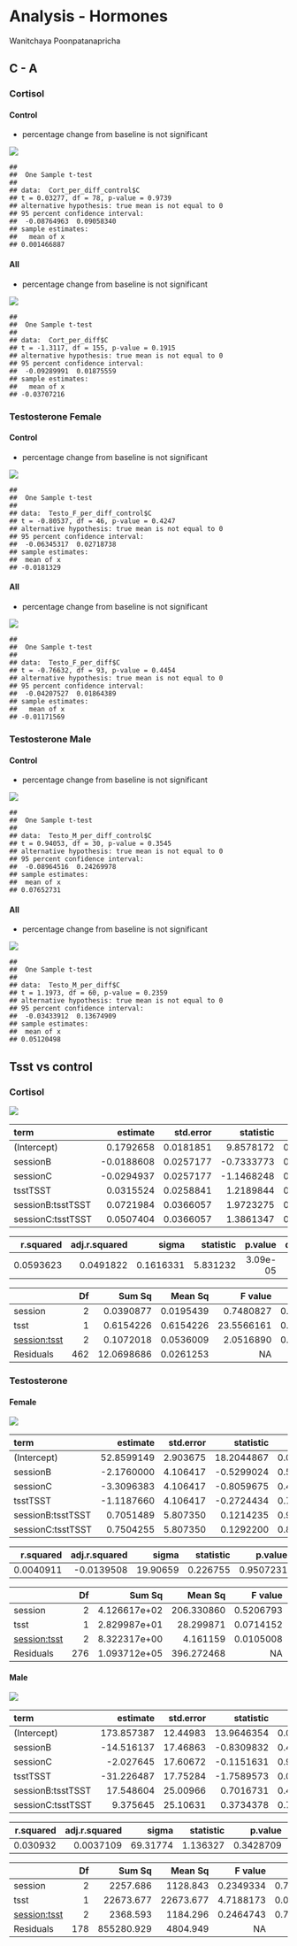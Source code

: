 Analysis - Hormones
================
Wanitchaya Poonpatanapricha

C - A
-----

### Cortisol

#### Control

-   percentage change from baseline is not significant

![](analysis_hormone_files/figure-markdown_github/unnamed-chunk-3-1.png)

    ## 
    ##  One Sample t-test
    ## 
    ## data:  Cort_per_diff_control$C
    ## t = 0.03277, df = 78, p-value = 0.9739
    ## alternative hypothesis: true mean is not equal to 0
    ## 95 percent confidence interval:
    ##  -0.08764963  0.09058340
    ## sample estimates:
    ##   mean of x 
    ## 0.001466887

#### All

-   percentage change from baseline is not significant

![](analysis_hormone_files/figure-markdown_github/unnamed-chunk-4-1.png)

    ## 
    ##  One Sample t-test
    ## 
    ## data:  Cort_per_diff$C
    ## t = -1.3117, df = 155, p-value = 0.1915
    ## alternative hypothesis: true mean is not equal to 0
    ## 95 percent confidence interval:
    ##  -0.09289991  0.01875559
    ## sample estimates:
    ##   mean of x 
    ## -0.03707216

### Testosterone Female

#### Control

-   percentage change from baseline is not significant

![](analysis_hormone_files/figure-markdown_github/unnamed-chunk-5-1.png)

    ## 
    ##  One Sample t-test
    ## 
    ## data:  Testo_F_per_diff_control$C
    ## t = -0.80537, df = 46, p-value = 0.4247
    ## alternative hypothesis: true mean is not equal to 0
    ## 95 percent confidence interval:
    ##  -0.06345317  0.02718738
    ## sample estimates:
    ##  mean of x 
    ## -0.0181329

#### All

-   percentage change from baseline is not significant

![](analysis_hormone_files/figure-markdown_github/unnamed-chunk-6-1.png)

    ## 
    ##  One Sample t-test
    ## 
    ## data:  Testo_F_per_diff$C
    ## t = -0.76632, df = 93, p-value = 0.4454
    ## alternative hypothesis: true mean is not equal to 0
    ## 95 percent confidence interval:
    ##  -0.04207527  0.01864389
    ## sample estimates:
    ##   mean of x 
    ## -0.01171569

### Testosterone Male

#### Control

-   percentage change from baseline is not significant

![](analysis_hormone_files/figure-markdown_github/unnamed-chunk-7-1.png)

    ## 
    ##  One Sample t-test
    ## 
    ## data:  Testo_M_per_diff_control$C
    ## t = 0.94053, df = 30, p-value = 0.3545
    ## alternative hypothesis: true mean is not equal to 0
    ## 95 percent confidence interval:
    ##  -0.08964516  0.24269978
    ## sample estimates:
    ##  mean of x 
    ## 0.07652731

#### All

-   percentage change from baseline is not significant

![](analysis_hormone_files/figure-markdown_github/unnamed-chunk-8-1.png)

    ## 
    ##  One Sample t-test
    ## 
    ## data:  Testo_M_per_diff$C
    ## t = 1.1973, df = 60, p-value = 0.2359
    ## alternative hypothesis: true mean is not equal to 0
    ## 95 percent confidence interval:
    ##  -0.03433912  0.13674909
    ## sample estimates:
    ##  mean of x 
    ## 0.05120498

Tsst vs control
---------------

### Cortisol

![](analysis_hormone_files/figure-markdown_github/unnamed-chunk-9-1.png)

| term              |    estimate|  std.error|   statistic|    p.value|
|:------------------|-----------:|----------:|-----------:|----------:|
| (Intercept)       |   0.1792658|  0.0181851|   9.8578172|  0.0000000|
| sessionB          |  -0.0188608|  0.0257177|  -0.7333773|  0.4637003|
| sessionC          |  -0.0294937|  0.0257177|  -1.1468248|  0.2520476|
| tsstTSST          |   0.0315524|  0.0258841|   1.2189844|  0.2234721|
| sessionB:tsstTSST |   0.0721984|  0.0366057|   1.9723275|  0.0491682|
| sessionC:tsstTSST |   0.0507404|  0.0366057|   1.3861347|  0.1663744|

|  r.squared|  adj.r.squared|      sigma|  statistic|   p.value|   df|
|----------:|--------------:|----------:|----------:|---------:|----:|
|  0.0593623|      0.0491822|  0.1616331|   5.831232|  3.09e-05|    6|

|                |   Df|      Sum Sq|    Mean Sq|     F value|  Pr(&gt;F)|
|----------------|----:|-----------:|----------:|-----------:|----------:|
| session        |    2|   0.0390877|  0.0195439|   0.7480827|  0.4738455|
| tsst           |    1|   0.6154226|  0.6154226|  23.5566161|  0.0000017|
| <session:tsst> |    2|   0.1072018|  0.0536009|   2.0516890|  0.1296870|
| Residuals      |  462|  12.0698686|  0.0261253|          NA|         NA|

### Testosterone

#### Female

![](analysis_hormone_files/figure-markdown_github/unnamed-chunk-11-1.png)

| term              |    estimate|  std.error|   statistic|    p.value|
|:------------------|-----------:|----------:|-----------:|----------:|
| (Intercept)       |  52.8599149|   2.903675|  18.2044867|  0.0000000|
| sessionB          |  -2.1760000|   4.106417|  -0.5299024|  0.5966056|
| sessionC          |  -3.3096383|   4.106417|  -0.8059675|  0.4209555|
| tsstTSST          |  -1.1187660|   4.106417|  -0.2724434|  0.7854848|
| sessionB:tsstTSST |   0.7051489|   5.807350|   0.1214235|  0.9034439|
| sessionC:tsstTSST |   0.7504255|   5.807350|   0.1292200|  0.8972777|

|  r.squared|  adj.r.squared|     sigma|  statistic|    p.value|   df|
|----------:|--------------:|---------:|----------:|----------:|----:|
|  0.0040911|     -0.0139508|  19.90659|   0.226755|  0.9507231|    6|

|                |   Df|        Sum Sq|     Mean Sq|    F value|  Pr(&gt;F)|
|----------------|----:|-------------:|-----------:|----------:|----------:|
| session        |    2|  4.126617e+02|  206.330860|  0.5206793|  0.5946992|
| tsst           |    1|  2.829987e+01|   28.299871|  0.0714152|  0.7894869|
| <session:tsst> |    2|  8.322317e+00|    4.161159|  0.0105008|  0.9895546|
| Residuals      |  276|  1.093712e+05|  396.272468|         NA|         NA|

#### Male

![](analysis_hormone_files/figure-markdown_github/unnamed-chunk-13-1.png)

| term              |    estimate|  std.error|   statistic|    p.value|
|:------------------|-----------:|----------:|-----------:|----------:|
| (Intercept)       |  173.857387|   12.44983|  13.9646354|  0.0000000|
| sessionB          |  -14.516137|   17.46863|  -0.8309832|  0.4070964|
| sessionC          |   -2.027645|   17.60672|  -0.1151631|  0.9084456|
| tsstTSST          |  -31.226487|   17.75284|  -1.7589573|  0.0803030|
| sessionB:tsstTSST |   17.548604|   25.00966|   0.7016731|  0.4837995|
| sessionC:tsstTSST |    9.375645|   25.10631|   0.3734378|  0.7092670|

|  r.squared|  adj.r.squared|     sigma|  statistic|    p.value|   df|
|----------:|--------------:|---------:|----------:|----------:|----:|
|   0.030932|      0.0037109|  69.31774|   1.136327|  0.3428709|    6|

|                |   Df|      Sum Sq|    Mean Sq|    F value|  Pr(&gt;F)|
|----------------|----:|-----------:|----------:|----------:|----------:|
| session        |    2|    2257.686|   1128.843|  0.2349334|  0.7908683|
| tsst           |    1|   22673.677|  22673.677|  4.7188173|  0.0311565|
| <session:tsst> |    2|    2368.593|   1184.296|  0.2464743|  0.7818178|
| Residuals      |  178|  855280.929|   4804.949|         NA|         NA|
